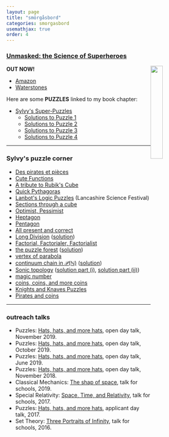 ```yaml
---
layout: page
title: "smörgåsbord"
categories: smorgasbord
usemathjax: true
order: 4
---
```


### <a class="linkdebugmain" href="https://www.waterstones.com/book/unmasked/s-anscombe/n-danino/9781912979080?fbclid=IwAR2kkLuFbVRS0TvOr9etGZMB2E45oH8KkBVce9FdiyK7Mg01zQ-5km-6hlo">Unmasked: the Science of Superheroes</a>

<img src="/sylvy.jpg" width="25%" style="float:right;">

__OUT NOW!__

- [Amazon](https://www.amazon.co.uk/Unmasked-Science-Superheroes-Robert-Walsh/dp/191297908X/ref=sr_1_1?keywords=unmasked%3A+the+science+of+superheroes&qid=1583537025&sr=8-1)
- [Waterstones](https://www.waterstones.com/book/unmasked/robert-walsh/sarita-robsinson/9781912979080)

Here are some __PUZZLES__ linked to my book chapter:

- [Sylvy's Super-Puzzles](https://drive.google.com/open?id=1K-xXXL_MDcRIw9oqBXxBkids8Tl2Re_h)
	- [Solutions to Puzzle 1](https://drive.google.com/open?id=1wRbmZ1NnrsDi8owL3eR67jT6qxY08q15)
	- [Solutions to Puzzle 2](https://drive.google.com/open?id=1FMIm128PyFPKjqdvzH1HVODcymrDQImU)
	- [Solutions to Puzzle 3](https://drive.google.com/open?id=1eJuCq47qeHz4Rfd2CNA6HNJZ3k5jwQ1f)
	- [Solutions to Puzzle 4](https://drive.google.com/open?id=1-ygDZoILj3275DNXMXMRT27L7ij6tEp8)

---

### Sylvy's puzzle corner

- [Des pirates et pièces](https://drive.google.com/file/d/1O7zRE2k8p5LRpJEsOlxPqNcKQfG_z3Fo/view?usp=share_link)
- [Cute Functions](https://drive.google.com/file/d/1Y1f2rfKFNoUjqvpLnxobaEXha8kieE4C/view?usp=sharing)
- [A tribute to Rubik's Cube](https://drive.google.com/open?id=1tB2ceF85zjMHMrlukyXEf2utWGk3PJQP)
- [Quick Pythagoras](https://drive.google.com/open?id=1HCCLIiGS2ZN34gsOxerLYGKWJQ2A6LnX)
- [Lanbot's Logic Puzzles](http://www.lancashiresciencefestival.co.uk/wp-content/uploads/2018/07/LanBots-Logic-Puzzles-with-Sylvy-Anscombe.pdf) (Lancashire Science Festival)
- [Sections through a cube](https://drive.google.com/open?id=1u_NX6uAT93VMB0dWBZ7H-ormCrMrvunj)
- [Optimist, Pessimist](https://drive.google.com/open?id=1qw4hcQVZuDdAIN7PVrJFyGeFI9-diA3K)
- [Heptagon](https://drive.google.com/open?id=18VD2zNDJ8hqHkcfm31bhq0r1RD2BP7_L)
- [Pentagon](https://drive.google.com/open?id=1C7FPQGbc-vId4bIBpV80zd5vjlODTs1C)
- [All present and correct](https://drive.google.com/open?id=1K_bxWt_s-gOUMPh3kr09PwLfbLG4ltHJ)
- [Long Division](https://drive.google.com/open?id=1sqPjD3kr-AVhtlYdnC8aiK3EzGgzSqKt) ([solution](https://drive.google.com/open?id=1-uXa83mTjN0bqq_PQA50opMN65vxL1su))
- [Factorial, Factorialer, Factorialist](https://drive.google.com/open?id=1zi9g_C_2DwsdwjM502mbQgqR5IEmHKvv)
- [the puzzle forest](https://drive.google.com/open?id=0B6bVmoUt7QTXNEZndDdxLXU0SFk)
	([solution](https://drive.google.com/open?id=0B6bVmoUt7QTXeGRLWjE4SmZLSnc))
- [vertex of parabola](https://sylvyanscombe.wordpress.com/2015/11/10/puzzle-corner-sylvys-puzzle-5/)
- [continuum chain in $\mathcal{P}(\mathbb{N})$](https://sylvyanscombe.wordpress.com/2015/10/28/sylvys-weekly-puzzle-4/)
	([solution](https://sylvyanscombe.wordpress.com/2015/12/18/puzzle-corner-solution-to-sylvys-puzzle-4/))
- [Sonic topology](https://sylvyanscombe.wordpress.com/2015/10/14/sylvys-weekly-puzzle-3/)
	([solution part (i)](https://sylvyanscombe.wordpress.com/2015/10/28/sylvys-weekly-puzzle-3-solution-part-i/),
	[solution part (ii)](https://sylvyanscombe.wordpress.com/2015/11/10/sylvys-weekly-puzzle-3-solution-part-ii/))
- [magic number](https://drive.google.com/open?id=1rvjFVInD3iZtZ7yJK_LJnPMunG7ZaWnK)
- [coins, coins, and more coins](https://drive.google.com/open?id=1mAd5D5rg_gJ24VKEb5f6j69ICRuPzb5q)
- [Knights and Knaves Puzzles](https://drive.google.com/open?id=1dBMwVTqsjnDuiwT3ObaYLPI5c8DL0zT0)
- [Pirates and coins](https://drive.google.com/file/d/0B6bVmoUt7QTXdzRlNERaZEVYLVk/view?usp=sharing)

<!--
<a name="misc"></a>

<br>
<hr>

	<h3>miscellany of fun maths</h3>

	<ul>
	<li>Analysis: <a href="https://drive.google.com/open?id=1ZhW7-zUUB8RayZt7QXKV1t05qzp_GsQl">a few tricky questions</a> about convergence and continuity</li>
-->
<!--
<li>Strategy/Set Theory: Hat problems (joint work with <a href="">Rob Leek</a>)</li>
<li>Euler characteristic, graphs, solids</li>
<li>Tennis</li>
<li>Kittens</li>
<li>naive calculus</li>
<li>non-Euclidean geometry</li>
<li>Rigid structure of Platonic solids, lengths, areas, and volumes</li>
<li>colourings of solids</li>
<li>Spinning Platonic Solids</li>
<li>Conic sections</li>
<li>Four switches, levers</li>
<li>Hairy Ball Theorem</li>
<li>Pancake Theorem, Red and blue points on the plane</li>
<li>Permutations with jam</li>
<li>Homogeneity, random graph, $(\mathbb{Q},<)$, back-and-forth</li>
</ul>
-->

---

### outreach talks

- Puzzles: [Hats, hats, and more hats](https://drive.google.com/open?id=1eRqj-A6q05ynuF0gFdmdLlzcNR156RLW), open day talk, November 2019.
- Puzzles: [Hats, hats, and more hats](https://drive.google.com/open?id=1oD4068p2Syn592eL7c1GTnTWy811Ej83), open day talk, October 2019.
- Puzzles: [Hats, hats, and more hats](https://drive.google.com/open?id=1j2KDC1HJT0EvARMgLsR3owru02GW0_Zd), open day talk, June 2019.
- Puzzles: [Hats, hats, and more hats](https://drive.google.com/file/d/16upRZMhJ390JKjS1NTPswtYguRw0UHGX/view?usp=sharing), open day talk, November 2018.
- Classical Mechanics: [The shap of space](https://drive.google.com/open?id=1buzUlM53xO7g-ypTGByyi8nizZP66BI7), talk for schools, 2019.
- Special Relativity: [Space, Time, and Relativity](https://drive.google.com/open?id=1NYQ_7u_t5PZj0s7-FxAAj2XbVeVyRUXG), talk for schools, 2017.
- Puzzles: [Hats, hats, and more hats](https://drive.google.com/open?id=0B6bVmoUt7QTXanpPdndZcE9pdzY4UGVlX0pQckpJYW12aUJN), applicant day talk, 2017.
- Set Theory: [Three Portraits of Infinity](https://drive.google.com/open?id=0B6bVmoUt7QTXc1ZsM3E4U1RUMDA), talk for schools, 2016.

<!--
	<li>Logic: <a href="https://drive.google.com/open?id=0B6bVmoUt7QTXT0ZpZ252ZUFVaDg">Logic, Puzzles, and G&ouml;del's Incompleteness Theorems</a>, talk for schools, 2014.</li>
	<li>Set Theory: <a href="https://drive.google.com/open?id=0B6bVmoUt7QTXT2kySmJuQXpfeTA">Cantor's Infinities</a>, talk for schools, 2011.</li>
-->
